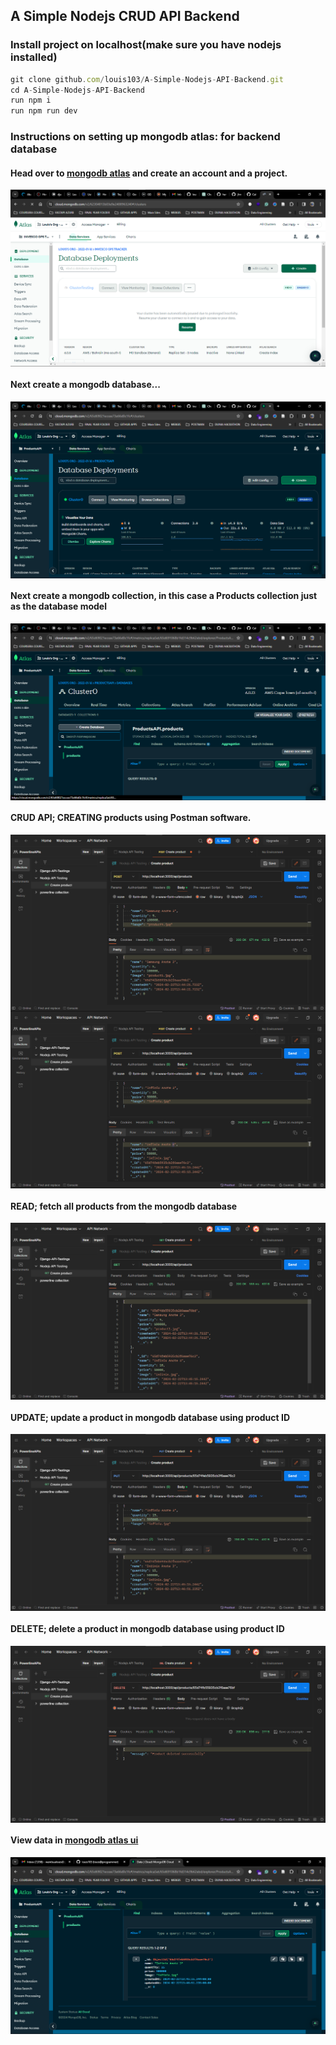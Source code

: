 ## A Simple Nodejs CRUD API Backend

### Install project on localhost(make sure you have nodejs installed)
```javascript
git clone github.com/louis103/A-Simple-Nodejs-API-Backend.git
cd A-Simple-Nodejs-API-Backend
run npm i
run npm run dev
```

### Instructions on setting up mongodb atlas: for backend database

#### Head over to [mongodb atlas](https://cloud.mongodb.com/) and create an account and a project.

<img align="center" src="https://github.com/louis103/A-Simple-Nodejs-API-Backend/blob/main/scrshots/init_atlas.png"/>

#### Next create a mongodb database...

<img align="center" src="https://github.com/louis103/A-Simple-Nodejs-API-Backend/blob/main/scrshots/create_database.png" />

#### Next create a mongodb collection, in this case a Products collection just as the database model

<img align="center" src="https://github.com/louis103/A-Simple-Nodejs-API-Backend/blob/main/scrshots/create_collection.png"/>

#### CRUD API; CREATING products using Postman software.

<img align="center" src="https://github.com/louis103/A-Simple-Nodejs-API-Backend/blob/main/scrshots/create_product1.png" />
<img align="center" src="https://github.com/louis103/A-Simple-Nodejs-API-Backend/blob/main/scrshots/create_product2.png" />

#### READ; fetch all products from the mongodb database

<img align="center" src="https://github.com/louis103/A-Simple-Nodejs-API-Backend/blob/main/scrshots/get_all_products.png"/>

#### UPDATE; update a product in mongodb database using product ID

<img align="center" src="https://github.com/louis103/A-Simple-Nodejs-API-Backend/blob/main/scrshots/update_by_id.png"/>

#### DELETE; delete a product in mongodb database using product ID

<img align="center" src="https://github.com/louis103/A-Simple-Nodejs-API-Backend/blob/main/scrshots/delete_by_id.png"/>

#### View data in [mongodb atlas ui](https://cloud.mongodb.com/)

<img align="center" src="https://github.com/louis103/A-Simple-Nodejs-API-Backend/blob/main/scrshots/view_in_atlas.png"/>
